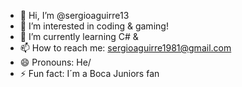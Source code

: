 - 👋 Hi, I’m @sergioaguirre13
- 👀 I’m interested in coding & gaming!
- 🌱 I’m currently learning C# & 
- 📫 How to reach me: sergioaguirre1981@gmail.com
- 😄 Pronouns: He/
- ⚡ Fun fact: I´m a Boca Juniors fan 

<!---
sergioaguirre13/sergioaguirre13 is a ✨ special ✨ repository because its `README.md` (this file) appears on your GitHub profile.
You can click the Preview link to take a look at your changes.
--->
